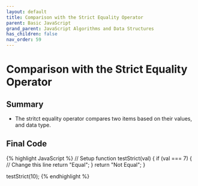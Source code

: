```yaml
---
layout: default
title: Comparison with the Strict Equality Operator
parent: Basic JavaScript
grand_parent: JavaScript Algorithms and Data Structures
has_children: false
nav_order: 59
---
```

# Comparison with the Strict Equality Operator
## Summary
- The stritct equality operator compares two items based on their values, and data type.

## Final Code

{% highlight JavaScript %}
// Setup
function testStrict(val) {
  if (val === 7) { // Change this line
    return "Equal";
  }
  return "Not Equal";
}

testStrict(10);
{% endhighlight %}